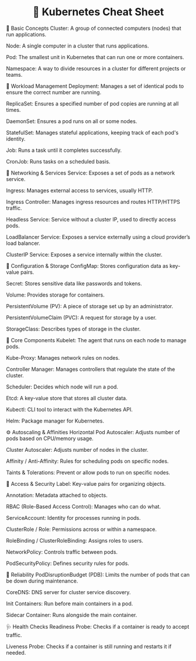 <h1 align="center">🚀 Kubernetes Cheat Sheet</h1>

🔹 Basic Concepts Cluster: A group of connected computers (nodes) that run applications.

  Node: A single computer in a cluster that runs applications.

  Pod: The smallest unit in Kubernetes that can run one or more containers.

  Namespace: A way to divide resources in a cluster for different projects or teams.

🔁 Workload Management
Deployment: Manages a set of identical pods to ensure the correct number are running.

ReplicaSet: Ensures a specified number of pod copies are running at all times.

DaemonSet: Ensures a pod runs on all or some nodes.

StatefulSet: Manages stateful applications, keeping track of each pod's identity.

Job: Runs a task until it completes successfully.

CronJob: Runs tasks on a scheduled basis.

🔌 Networking & Services
Service: Exposes a set of pods as a network service.

Ingress: Manages external access to services, usually HTTP.

Ingress Controller: Manages ingress resources and routes HTTP/HTTPS traffic.

Headless Service: Service without a cluster IP, used to directly access pods.

LoadBalancer Service: Exposes a service externally using a cloud provider’s load balancer.

ClusterIP Service: Exposes a service internally within the cluster.

🧠 Configuration & Storage
ConfigMap: Stores configuration data as key-value pairs.

Secret: Stores sensitive data like passwords and tokens.

Volume: Provides storage for containers.

PersistentVolume (PV): A piece of storage set up by an administrator.

PersistentVolumeClaim (PVC): A request for storage by a user.

StorageClass: Describes types of storage in the cluster.

🔧 Core Components
Kubelet: The agent that runs on each node to manage pods.

Kube-Proxy: Manages network rules on nodes.

Controller Manager: Manages controllers that regulate the state of the cluster.

Scheduler: Decides which node will run a pod.

Etcd: A key-value store that stores all cluster data.

Kubectl: CLI tool to interact with the Kubernetes API.

Helm: Package manager for Kubernetes.

⚙️ Autoscaling & Affinities
Horizontal Pod Autoscaler: Adjusts number of pods based on CPU/memory usage.

Cluster Autoscaler: Adjusts number of nodes in the cluster.

Affinity / Anti-Affinity: Rules for scheduling pods on specific nodes.

Taints & Tolerations: Prevent or allow pods to run on specific nodes.

🔐 Access & Security
Label: Key-value pairs for organizing objects.

Annotation: Metadata attached to objects.

RBAC (Role-Based Access Control): Manages who can do what.

ServiceAccount: Identity for processes running in pods.

ClusterRole / Role: Permissions across or within a namespace.

RoleBinding / ClusterRoleBinding: Assigns roles to users.

NetworkPolicy: Controls traffic between pods.

PodSecurityPolicy: Defines security rules for pods.

🔁 Reliability
PodDisruptionBudget (PDB): Limits the number of pods that can be down during maintenance.

CoreDNS: DNS server for cluster service discovery.

Init Containers: Run before main containers in a pod.

Sidecar Container: Runs alongside the main container.

🩺 Health Checks
Readiness Probe: Checks if a container is ready to accept traffic.

Liveness Probe: Checks if a container is still running and restarts it if needed.
